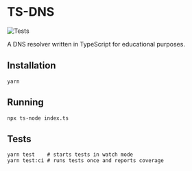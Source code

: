 # TS-DNS 
![Tests](https://github.com/k-nut/tsdns/workflows/Tests/badge.svg)

A DNS resolver written in TypeScript for educational purposes.


## Installation
```
yarn
```

## Running 
```
npx ts-node index.ts
```

## Tests
```
yarn test    # starts tests in watch mode
yarn test:ci # runs tests once and reports coverage
```
